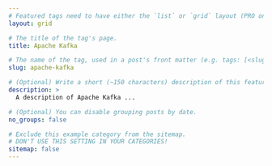 ```yaml
---
# Featured tags need to have either the `list` or `grid` layout (PRO only).
layout: grid

# The title of the tag's page.
title: Apache Kafka

# The name of the tag, used in a post's front matter (e.g. tags: [<slug>]).
slug: apache-kafka

# (Optional) Write a short (~150 characters) description of this featured tag.
description: >
  A description of Apache Kafka ...

# (Optional) You can disable grouping posts by date.
no_groups: false

# Exclude this example category from the sitemap.
# DON'T USE THIS SETTING IN YOUR CATEGORIES!
sitemap: false
---
```

